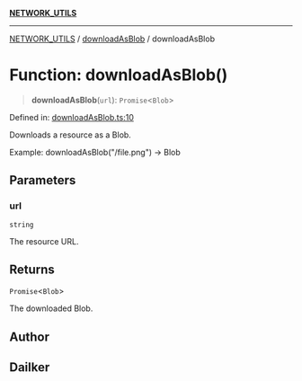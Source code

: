 [**NETWORK_UTILS**](../../README.md)

***

[NETWORK_UTILS](../../README.md) / [downloadAsBlob](../README.md) / downloadAsBlob

# Function: downloadAsBlob()

> **downloadAsBlob**(`url`): `Promise`\<`Blob`\>

Defined in: [downloadAsBlob.ts:10](https://github.com/dailker/everyutil/blob/9768d00ced16ec8f4705df34c2fe47f2b1b47121/src/network/downloadAsBlob.ts#L10)

Downloads a resource as a Blob.

Example: downloadAsBlob("/file.png") → Blob

## Parameters

### url

`string`

The resource URL.

## Returns

`Promise`\<`Blob`\>

The downloaded Blob.

## Author

## Dailker
